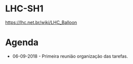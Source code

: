 # LHC-SH1

https://lhc.net.br/wiki/LHC_Balloon

# Agenda

- 06-09-2018 - Primeira reunião organização das tarefas. 
